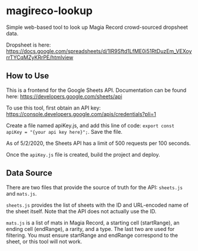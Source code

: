 # magireco-lookup

Simple web-based tool to look up Magia Record crowd-sourced dropsheet data.

Dropsheet is here: https://docs.google.com/spreadsheets/d/1lR9Sftd1LfME0i51RtDuzEm_VEXoyrrTYCqMZyKRrPE/htmlview

## How to Use

This is a frontend for the Google Sheets API. Documentation can be found here: https://developers.google.com/sheets/api

To use this tool, first obtain an API key: https://console.developers.google.com/apis/credentials?pli=1

Create a file named apiKey.js, and add this line of code: `export const apiKey = "{your api key here}";`. Save the file.

As of 5/2/2020, the Sheets API has a limit of 500 requests per 100 seconds.

Once the `apiKey.js` file is created, build the project and deploy.

## Data Source

There are two files that provide the source of truth for the API: `sheets.js` and `mats.js`.

`sheets.js` provides the list of sheets with the ID and URL-encoded name of the sheet itself. Note that the API does not actually use the ID.

`mats.js` is a list of mats in Magia Record, a starting cell (startRange), an ending cell (endRange), a rarity, and a type. The last two are used for filtering. You must ensure startRange and endRange correspond to the sheet, or this tool will not work.
